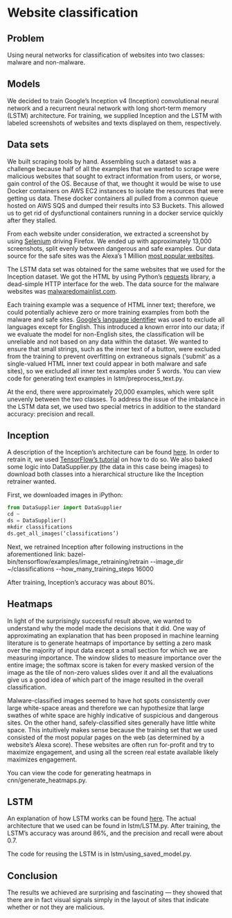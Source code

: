 # Website classification

## Problem
Using neural networks for classification of websites into two classes: malware and non-malware. 

## Models
We decided to train Google’s Inception v4 (Inception) convolutional neural network and a recurrent neural network with long short-term memory (LSTM) architecture. For training, we supplied Inception and the LSTM with labeled screenshots of websites and texts displayed on them, respectively.

## Data sets
We built scraping tools by hand. Assembling such a dataset was a challenge because half of all the examples that we wanted to scrape were malicious websites that sought to extract information from users, or worse, gain control of the OS. Because of that, we thought it would be wise to use Docker containers on AWS EC2 instances to isolate the resources that were getting us data. These docker containers all pulled from a common queue hosted on AWS SQS and dumped their results into S3 Buckets. This allowed us to get rid of dysfunctional containers running in a docker service quickly after they stalled. 

From each website under consideration, we extracted a screenshot by using [Selenium](http://www.seleniumhq.org/) driving Firefox. We ended up with approximately 13,000 screenshots, split evenly between dangerous and safe examples. Our data source for the safe sites was the Alexa’s 1 Million [most popular websites](https://gist.github.com/chilts/7229605).

The LSTM data set was obtained for the same websites that we used for the Inception dataset. We got the HTML by using Python’s [requests](http://docs.python-requests.org/en/master/) library, a dead-simple HTTP interface for the web. The data source for the malware websites was [malwaredomainlist.com](http://malwaredomainlist.com/). 

Each training example was a sequence of HTML inner text; therefore, we could potentially achieve zero or more training examples from both the malware and safe sites. [Google’s language identifier](https://pypi.python.org/pypi/langdetect?) was used to exclude all languages except for English. This introduced a known error into our data; if we evaluate the model for non-English sites, the classification will be unreliable and not based on any data within the dataset. We wanted to ensure that small strings, such as the inner text of a button, were excluded from the training to prevent overfitting on extraneous signals (‘submit’ as a single-valued HTML inner text could appear in both malware and safe sites), so we excluded all inner text examples under 5 words. You can view code for generating text examples in lstm/preprocess_text.py. 

At the end, there were approximately 20,000 examples, which were split unevenly between the two classes. To address the issue of the imbalance in the LSTM data set, we used two special metrics in addition to the standard accuracy: precision and recall.

## Inception
A description of the Inception’s architecture can be found [here](https://arxiv.org/abs/1602.07261). In order to retrain it, we used [TensorFlow’s tutorial](https://www.tensorflow.org/tutorials/image_retraining) on how to do so. We also baked some logic into DataSupplier.py (the data in this case being images) to download both classes into a hierarchical structure like the Inception retrainer wanted. 

First, we downloaded images in iPython: 

```python
from DataSupplier import DataSupplier
cd ~
ds = DataSupplier()
mkdir classifications
ds.get_all_images(‘classifications’)
```

Next, we retrained Inception after following instructions in the aforementioned link: 
bazel-bin/tensorflow/examples/image_retraining/retrain --image_dir ~/classifications --how_many_training_steps 16000

After training, Inception’s accuracy was about 80%.

## Heatmaps
In light of the surprisingly successful result above, we wanted to understand why the model made the decisions that it did. One way of approximating an explanation that has been proposed in machine learning literature is to generate heatmaps of importance by setting a zero mask over the majority of input data except a small section for which we are measuring importance. The window slides to measure importance over the entire image; the softmax score is taken for every masked version of the image as the tile of non-zero values slides over it and all the evaluations give us a good idea of which part of the image resulted in the overall classification.

Malware-classified images seemed to have hot spots consistently over large white-space areas and therefore we can hypothesize that large swathes of white space are highly indicative of suspicious and dangerous sites. On the other hand, safely-classified sites generally have little white space. This intuitively makes sense because the training set that we used consisted of the most popular pages on the web (as determined by a website’s Alexa score). These websites are often run for-profit and try to maximize engagement, and using all the screen real estate available likely maximizes engagement. 

You can view the code for generating heatmaps in cnn/generate_heatmaps.py.

## LSTM 
An explanation of how LSTM works can be found [here](http://colah.github.io/posts/2015-08-Understanding-LSTMs/). The actual architecture that we used can be found in lstm/LSTM.py. After training, the LSTM’s accuracy was around 86%, and the precision and recall were about 0.7. 

The code for reusing the LSTM is in lstm/using_saved_model.py.

## Conclusion
The results we achieved are surprising and fascinating — they showed that there are in fact visual signals simply in the layout of sites that indicate whether or not they are malicious.



